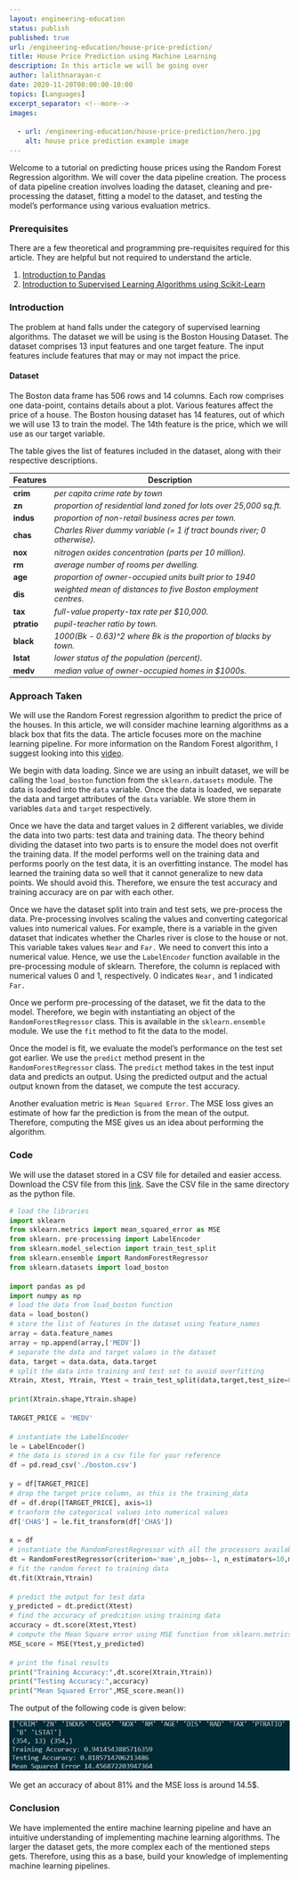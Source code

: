```yaml
---
layout: engineering-education
status: publish
published: true
url: /engineering-education/house-price-prediction/
title: House Price Prediction using Machine Learning
description: In this article we will be going over
author: lalithnarayan-c
date: 2020-11-20T00:00:00-10:00
topics: [Languages]
excerpt_separator: <!--more-->
images:

  - url: /engineering-education/house-price-prediction/hero.jpg
    alt: house price prediction example image
---
```

Welcome to a tutorial on predicting house prices using the Random Forest Regression algorithm. We will cover the data pipeline creation. The process of data pipeline creation involves loading the dataset, cleaning and pre-processing the dataset, fitting a model to the dataset, and testing the model’s performance using various evaluation metrics.
<!--more-->
### Prerequisites
There are a few theoretical and programming pre-requisites required for this article. They are helpful but not required to understand the article.

1. [Introduction to Pandas](https://www.section.io/engineering-education/data-analytics-using-pandas/)
2. [Introduction to Supervised Learning Algorithms using Scikit-Learn](https://www.section.io/engineering-education/supervised-learning-algorithms/)

### Introduction
The problem at hand falls under the category of supervised learning algorithms. The dataset we will be using is the Boston Housing Dataset. The dataset comprises 13 input features and one target feature. The input features include features that may or may not impact the price.

#### Dataset
The Boston data frame has 506 rows and 14 columns. Each row comprises one data-point, contains details about a plot. Various features affect the price of a house. The Boston housing dataset has 14 features, out of which we will use 13 to train the model. The 14th feature is the price, which we will use as our target variable.

The table gives the list of features included in the dataset, along with their respective descriptions.

Features | Description
--- | ---
**crim** | _per capita crime rate by town_
**zn** | _proportion of residential land zoned for lots over 25,000 sq.ft._
**indus** | _proportion of non-retail business acres per town._
**chas** | _Charles River dummy variable (= 1 if tract bounds river; 0 otherwise)._
**nox** | _nitrogen oxides concentration (parts per 10 million)._
**rm** | _average number of rooms per dwelling._
**age** | _proportion of owner-occupied units built prior to 1940_
**dis** | _weighted mean of distances to five Boston employment centres._
**tax** | _full-value property-tax rate per \$10,000._
**ptratio** | _pupil-teacher ratio by town._
**black** | _1000(Bk - 0.63)^2 where Bk is the proportion of blacks by town._
**lstat** | _lower status of the population (percent)._
**medv** | _median value of owner-occupied homes in \$1000s._


### Approach Taken
We will use the Random Forest regression algorithm to predict the price of the houses. In this article, we will consider machine learning algorithms as a black box that fits the data. The article focuses more on the machine learning pipeline. For more information on the Random Forest algorithm, I suggest looking into this [video](https://www.youtube.com/watch?v=nxFG5xdpDto).

We begin with data loading. Since we are using an inbuilt dataset, we will be calling the `load_boston` function from the `sklearn.datasets` module. The data is loaded into the `data` variable. Once the data is loaded, we separate the data and target attributes of the `data` variable. We store them in variables `data` and `target` respectively.

Once we have the data and target values in 2 different variables, we divide the data into two parts: test data and training data. The theory behind dividing the dataset into two parts is to ensure the model does not overfit the training data. If the model performs well on the training data and performs poorly on the test data, it is an overfitting instance. The model has learned the training data so well that it cannot generalize to new data points. We should avoid this. Therefore, we ensure the test accuracy and training accuracy are on par with each other.

Once we have the dataset split into train and test sets, we pre-process the data. Pre-processing involves scaling the values and converting categorical values into numerical values. For example, there is a variable in the given dataset that indicates whether the Charles river is close to the house or not. This variable takes values `Near` and `Far.` We need to convert this into a numerical value. Hence, we use the `LabelEncoder` function available in the pre-processing module of sklearn. Therefore, the column is replaced with numerical values 0 and 1, respectively. 0 indicates `Near,` and 1 indicated `Far.`

Once we perform pre-processing of the dataset, we fit the data to the model. Therefore, we begin with instantiating an object of the `RandomForestRegressor` class. This is available in the `sklearn.ensemble` module. We use the `fit` method to fit the data to the model.

Once the model is fit, we evaluate the model’s performance on the test set got earlier. We use the `predict` method present in the `RandomForestRegressor` class. The `predict` method takes in the test input data and predicts an output. Using the predicted output and the actual output known from the dataset, we compute the test accuracy.

Another evaluation metric is `Mean Squared Error`. The MSE loss gives an estimate of how far the prediction is from the mean of the output. Therefore, computing the MSE gives us an idea about performing the algorithm.

### Code
We will use the dataset stored in a CSV file for detailed and easier access. Download the CSV file from this [link](https://drive.google.com/file/d/1clV931HTopTlD7ZWLotFSbsr9SAX50S8/view?usp=sharing). Save the CSV file in the same directory as the python file.

```py
# load the libraries
import sklearn
from sklearn.metrics import mean_squared_error as MSE
from sklearn. pre-processing import LabelEncoder
from sklearn.model_selection import train_test_split
from sklearn.ensemble import RandomForestRegressor
from sklearn.datasets import load_boston

import pandas as pd
import numpy as np
# load the data from load_boston function
data = load_boston()
# store the list of features in the dataset using feature_names
array = data.feature_names
array = np.append(array,['MEDV'])
# separate the data and target values in the dataset
data, target = data.data, data.target
# split the data into training and test set to avoid overfitting
Xtrain, Xtest, Ytrain, Ytest = train_test_split(data,target,test_size=0.3)

print(Xtrain.shape,Ytrain.shape)

TARGET_PRICE = 'MEDV'

# instantiate the LabelEncoder
le = LabelEncoder()
# the data is stored in a csv file for your reference
df = pd.read_csv('./boston.csv')

y = df[TARGET_PRICE]
# drop the target price column, as this is the training_data
df = df.drop([TARGET_PRICE], axis=1)
# tranform the categorical values into numerical values
df['CHAS'] = le.fit_transform(df['CHAS'])

x = df
# instantiate the RandomForestRegressor with all the processors available
dt = RandomForestRegressor(criterion='mae',n_jobs=-1, n_estimators=10,max_depth=6, min_samples_leaf=1, random_state=3)
# fit the random forest to training data
dt.fit(Xtrain,Ytrain)

# predict the output for test data
y_predicted = dt.predict(Xtest)
# find the accuracy of predcition using training data
accuracy = dt.score(Xtest,Ytest)
# compute the Mean Square error using MSE function from sklearn.metrics module.
MSE_score = MSE(Ytest,y_predicted)

# print the final results
print("Training Accuracy:",dt.score(Xtrain,Ytrain))
print("Testing Accuracy:",accuracy)
print("Mean Squared Error",MSE_score.mean())
```

The output of the following code is given below:

![output](output.jpg)

We get an accuracy of about 81% and the MSE loss is around 14.5$.

### Conclusion
We have implemented the entire machine learning pipeline and have an intuitive understanding of implementing machine learning algorithms. The larger the dataset gets, the more complex each of the mentioned steps gets. Therefore, using this as a base, build your knowledge of implementing machine learning pipelines.
